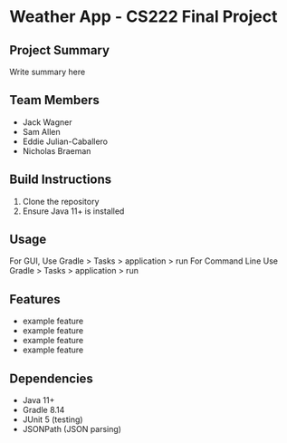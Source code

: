 # Weather App - CS222 Final Project

## Project Summary
Write summary here

## Team Members
- Jack Wagner 
- Sam Allen
- Eddie Julian-Caballero
- Nicholas Braeman

## Build Instructions
1. Clone the repository
2. Ensure Java 11+ is installed

## Usage
For GUI, Use Gradle > Tasks > application > run
For Command Line Use Gradle > Tasks > application > run

## Features
- example feature
- example feature
- example feature
- example feature

## Dependencies
- Java 11+
- Gradle 8.14
- JUnit 5 (testing)
- JSONPath (JSON parsing)

